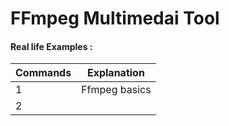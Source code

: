 # FFmpeg Multimedai Tool

#### Real life Examples :
 Commands  | Explanation                                                          |
|---|---------------------------------------------------------------------|
| 1 |  Ffmpeg basics
| 2 | 

